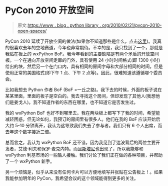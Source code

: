# PyCon 2010 开放空间

> 原文:[https://www . blog . python library . org/2010/02/21/pycon-2010-open-spaces/](https://www.blog.pythonlibrary.org/2010/02/21/pycon-2010-open-spaces/)

PyCon 2010 延续了开放空间的做法(如果你不知道那些是什么，点击[这里](http://us.pycon.org/2009/openspace/))。我真的很喜欢去年的空地赛道，今年也非常期待。不幸的是，我只找到了一个，那就是我贴在板上的 wxPython BoF。我今年看到的主要缺陷是有两个矛盾的开放空间板。一个在通向开放空间走廊的门外，具有使用 24 小时时间格式(即 1300 小时)给出的块，然后另一个在门口内，具有相同的房间字母和大部分相同的时间，但是使用正常的美国格式(即下午 1 点、下午 2 点等)。因此，很难知道该遵循哪个委员会。

比如我想去 Python 作者 BoF (BoF =一丘之貉)。我下去的时候，外面的板子说在某某里面，里面的板子是空白的。我去寻找这个房间，但却发现了其他人(我想他们是姜戈人)。我不知道作者的东西在哪里，也不知道它是否发生过。

我的 wxPython BoF 也好不到哪里去。我在两块板上都写下了我的时间，希望能减轻困惑，但无论如何，我预订的房间里有很多人。他们在我的 BoF 应该开始后大约 5-10 分钟离开，我认为这导致我们失去了参与者。我们只有 6 个人出席，而去年这个数字接近三倍。

总而言之，我认为 wxPython BoF 还不错，因为我见到了达波背后的两位主要开发者，艾德·利夫和保罗·麦克内特。而且[斯塔尼](http://pythonide.blogspot.com/)也出现了，所以我能够和 wxPython 利基市场的一些酷人接触。我们讨论了我们正在做的各种项目，并帮助了一个 wxPython 新手。

另一个烦恼是，似乎从来没有任何卡片可以方便地填写并张贴在公告板上！。如果我能参加明年的 PyCon，我希望会议的这个领域能得到更多的关注。